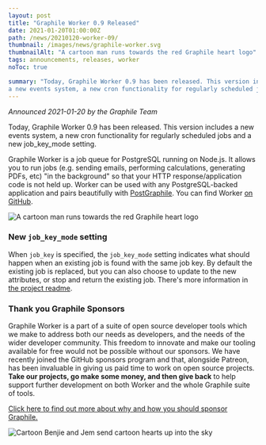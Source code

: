 ```yaml
---
layout: post
title: "Graphile Worker 0.9 Released"
date: 2021-01-20T01:00:00Z
path: /news/20210120-worker-09/
thumbnail: /images/news/graphile-worker.svg
thumbnailAlt: "A cartoon man runs towards the red Graphile heart logo"
tags: announcements, releases, worker
noToc: true

summary: "Today, Graphile Worker 0.9 has been released. This version includes
a new events system, a new cron functionality for regularly scheduled jobs and a new job_key_mode setting."
---
```


_Announced 2021-01-20 by the Graphile Team_

<p class='intro'>
Today, Graphile Worker 0.9 has been released. This version includes
a new events system, a new cron functionality for regularly scheduled jobs and a new job_key_mode setting.
</p>

Graphile Worker is a job queue for PostgreSQL running on Node.js. It allows you
to run jobs (e.g. sending emails, performing calculations, generating PDFs, etc)
"in the background" so that your HTTP response/application code is not held up.
Worker can be used with any PostgreSQL-backed application and pairs beautifully
with [PostGraphile](/postgraphile/). You can find Worker
[on GitHub](https://github.com/graphile/worker/).

<div class="flex flex-wrap justify-around">
<img alt="A cartoon man runs towards the red Graphile heart logo" src="/images/news/graphile-worker.svg" style="max-height: 300px" />
</div>

### New `job_key_mode` setting

When `job_key` is specified, the `job_key_mode` setting indicates what should
happen when an existing job is found with the same job key. By default the
existing job is replaced, but you can also choose to update to the new
attributes, or stop and return the existing job. There's more information in
[the project readme](https://github.com/graphile/worker/tree/v0.9.0#replacing-updating-and-removing-jobs).

### Thank you Graphile Sponsors

Graphile Worker is a part of a suite of open source developer tools which we
make to address both our needs as developers, and the needs of the wider
developer community. This freedom to innovate and make our tooling available for
free would not be possible without our sponsors. We have recently joined the
GitHub sponsors program and that, alongside Patreon, has been invaluable in
giving us paid time to work on open source projects. **Take our projects, go
make some money, and then give back** to help support further development on
both Worker and the whole Graphile suite of tools.

[Click here to find out more about why and how you should sponsor Graphile.](/sponsor/)

<div class="flex flex-wrap justify-around">
<img alt="Cartoon Benjie and Jem send cartoon hearts up into the sky" src="/images/news/graphile-thankyou.svg" style="max-height: 300px" />
</div>
